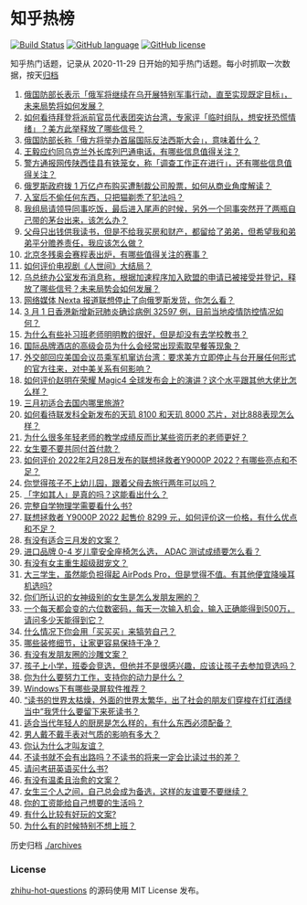 # 知乎热榜
[![Build Status](https://github.com/ToWeLong/zhihu-hot-questions/workflows/CI/badge.svg)](https://github.com/ToWeLong/zhihu-hot-questions/actions)
[![GitHub language](https://img.shields.io/badge/language-golang-orange.svg)](https://golang.org/)
[![GitHub license](https://img.shields.io/github/license/ToWeLong/zhihu-hot-questions)](https://github.com/ToWeLong/zhihu-hot-questions/blob/main/LICENSE)

知乎热门话题，记录从 2020-11-29 日开始的知乎热门话题。每小时抓取一次数据，按天[归档](./archives)

<!-- BEGIN -->

1. [俄国防部长表示「俄军将继续在乌开展特别军事行动，直至实现既定目标」，未来局势将如何发展？](https://www.zhihu.com/question/519433741)
1. [如何看待拜登将派前官员代表团突访台湾，专家评「临时组队，想安抚恐慌情绪」？美方此举释放了哪些信号？](https://www.zhihu.com/question/519355369)
1. [俄国防部长称「俄方将举办首届国际反法西斯大会」，意味着什么？](https://www.zhihu.com/question/519440495)
1. [王毅应约同乌克兰外长库列巴通电话，有哪些信息值得关注？](https://www.zhihu.com/question/519464847)
1. [警方通报网传陕西佳县有铁笼女，称「调查工作正在进行」，还有哪些信息值得关注？](https://www.zhihu.com/question/519449683)
1. [俄罗斯政府拨 1 万亿卢布购买遭制裁公司股票，如何从商业角度解读？](https://www.zhihu.com/question/519455357)
1. [入室后不偷任何东西，只把猫剃秃了犯法吗？](https://www.zhihu.com/question/517436768)
1. [我组局请领导同事吃饭，最后进入尾声的时候，另外一个同事突然开了两瓶自己带的茅台出来，该怎么办？](https://www.zhihu.com/question/518737429)
1. [父母只出钱供我读书，但是不给我买房和财产，都留给了弟弟，但希望我和弟弟平分赡养责任，我应该怎么做？](https://www.zhihu.com/question/519299025)
1. [北京冬残奥会赛程表出炉，有哪些值得关注的赛事？](https://www.zhihu.com/question/518834271)
1. [如何评价电视剧《人世间》大结局？](https://www.zhihu.com/question/519449470)
1. [乌总统办公室发布消息称，根据加速程序加入欧盟的申请已被接受并登记，释放了哪些信号？未来局势会如何发展？](https://www.zhihu.com/question/519452578)
1. [网络媒体 Nexta 报道联想停止了向俄罗斯发货，你怎么看？](https://www.zhihu.com/question/518753421)
1. [3 月 1 日香港新增新冠肺炎确诊病例 32597 例，目前当地疫情防控情况如何？](https://www.zhihu.com/question/519420856)
1. [为什么有些补习班老师明明教的很好，但是却没有去学校教书？](https://www.zhihu.com/question/517055285)
1. [国际品牌酒店的高级会员为什么会经常出现索取早餐等现象？](https://www.zhihu.com/question/35961532)
1. [外交部回应美国会议员乘军机窜访台湾：要求美方立即停止与台开展任何形式的官方往来，对中美关系有何影响？](https://www.zhihu.com/question/497952996)
1. [如何评价赵明在荣耀 Magic4 全球发布会上的演讲？这个水平跟其他大佬比怎么样？](https://www.zhihu.com/question/519273520)
1. [三月初适合去国内哪里旅游?](https://www.zhihu.com/question/514547472)
1. [如何看待联发科全新发布的天玑 8100 和天玑 8000 芯片，对比888表现怎么样？](https://www.zhihu.com/question/519400386)
1. [为什么很多年轻老师的教学成绩反而比某些资历老的老师更好？](https://www.zhihu.com/question/268476649)
1. [女生要不要共同付首付款？](https://www.zhihu.com/question/270436231)
1. [如何评价 2022年2月28日发布的联想拯救者Y9000P 2022？有哪些亮点和不足？](https://www.zhihu.com/question/519242449)
1. [你觉得孩子不上幼儿园，跟着父母去旅行两年可以吗？](https://www.zhihu.com/question/519175632)
1. [「字如其人」是真的吗？这能看出什么？](https://www.zhihu.com/question/30734817)
1. [完整自学物理学需要看什么书?](https://www.zhihu.com/question/37822005)
1. [联想拯救者 Y9000P 2022 起售价 8299 元，如何评价这一价格，有什么优点和不足？](https://www.zhihu.com/question/519261741)
1. [有没有适合三月发的文案？](https://www.zhihu.com/question/519014218)
1. [进口品牌 0-4 岁儿童安全座椅怎么选， ADAC 测试成绩要怎么看？](https://www.zhihu.com/question/519166620)
1. [有没有女主重生超级甜宠文？](https://www.zhihu.com/question/331406220)
1. [大三学生，虽然能负担得起 AirPods Pro，但是觉得不值。有其他便宜降噪耳机选吗?](https://www.zhihu.com/question/518048879)
1. [你们所认识的女神级别的女生是怎么发朋友圈的？](https://www.zhihu.com/question/28261426)
1. [一个每天都会变的六位数密码，每天一次输入机会，输入正确能得到500万，请问多少天能得到它？](https://www.zhihu.com/question/516856246)
1. [什么情况下你会用「买买买」来犒劳自己？](https://www.zhihu.com/question/518604604)
1. [哪些装修细节，让家更容易保持干净？](https://www.zhihu.com/question/439196922)
1. [有没有发朋友圈的沙雕文案？](https://www.zhihu.com/question/454666681)
1. [孩子上小学，班委会竞选，但他并不是很感兴趣，应该让孩子去参加竞选吗？](https://www.zhihu.com/question/518180318)
1. [你为什么要努力工作，支持你的动力是什么？](https://www.zhihu.com/question/518692497)
1. [Windows下有哪些录屏软件推荐？](https://www.zhihu.com/question/28942486)
1. [“读书的世界太枯燥，外面的世界太繁华，出了社会的朋友们穿梭在灯红酒绿当中”我凭什么要留下来死读书？](https://www.zhihu.com/question/519413415)
1. [适合当代年轻人的厨房是怎么样的，有什么东西必须配备？](https://www.zhihu.com/question/516006550)
1. [男人戴不戴手表对气质的影响有多大？](https://www.zhihu.com/question/451932206)
1. [你认为什么才叫友谊？](https://www.zhihu.com/question/519053164)
1. [不读书就不会有出路吗？不读书的将来一定会比读过书的差？](https://www.zhihu.com/question/519330683)
1. [请问考研英语买什么书?](https://www.zhihu.com/question/510871582)
1. [有没有温柔且治愈的文案？](https://www.zhihu.com/question/517474908)
1. [女生三个人之间，自己总会成为备选，这样的友谊要不要继续？](https://www.zhihu.com/question/519339587)
1. [你的工资能给自己想要的生活吗？](https://www.zhihu.com/question/518553641)
1. [有什么比较有好玩的文案?](https://www.zhihu.com/question/512966221)
1. [为什么有的时候特别不想上班？](https://www.zhihu.com/question/518477086)

<!-- END -->

历史归档 [./archives](./archives)


### License
[zhihu-hot-questions](https://github.com/towelong/zhihu-hot-questions) 的源码使用 MIT License 发布。